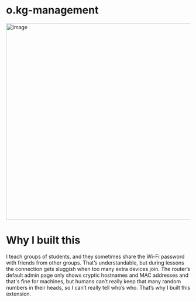 # o.kg-management

<img width="1169" height="537" alt="image" src="https://github.com/user-attachments/assets/532de5d0-af5a-4130-a2ce-1c23281a69bc" />




# Why I built this

I teach groups of students, and they sometimes share the Wi-Fi password with friends from other groups. That’s understandable, but during lessons the connection gets sluggish when too many extra devices join. The router’s default admin page only shows cryptic hostnames and MAC addresses and that's fine for machines, but humans can’t really keep that many random numbers in their heads, so I can’t really tell who’s who. That’s why I built this extension.
